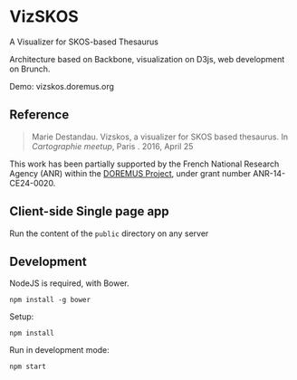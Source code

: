 # VizSKOS
A Visualizer for SKOS-based Thesaurus

Architecture based on Backbone, visualization on D3js, web development on Brunch.

Demo: vizskos.doremus.org

## Reference

> Marie Destandau. Vizskos, a visualizer for SKOS based thesaurus. In _Cartographie meetup_, Paris . 2016, April 25

This work has been partially supported by the French National Research Agency (ANR) within the [DOREMUS Project](http://www.doremus.org), under grant number ANR-14-CE24-0020.
## Client-side Single page app

Run the content of the `public` directory on any server

## Development

NodeJS is required, with Bower.

    npm install -g bower

Setup:

    npm install

Run in development mode:

    npm start
